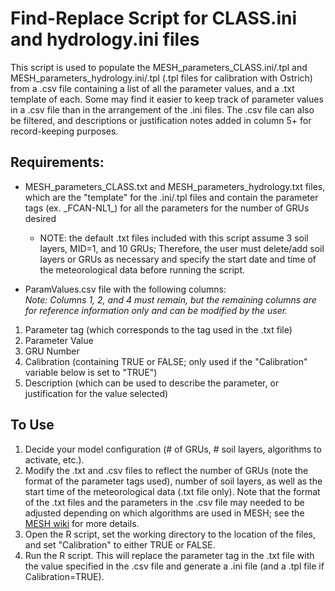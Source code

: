 # Find-Replace Script for CLASS.ini and hydrology.ini files

This script is used to populate the MESH_parameters_CLASS.ini/.tpl and MESH_parameters_hydrology.ini/.tpl (.tpl files for calibration with Ostrich) from a .csv file containing a list of all the parameter values, and a .txt template of each. Some may find it easier to keep track of parameter values in a .csv file than in the arrangement of the .ini files. The .csv file can also be filtered, and descriptions or justification notes added in column 5+ for record-keeping purposes.

## Requirements:
- MESH_parameters_CLASS.txt and MESH_parameters_hydrology.txt files, which are the "template" for the .ini/.tpl files and contain the parameter tags (ex. \_FCAN-NL1_) for all the parameters for the number of GRUs desired
  - NOTE: the default .txt files included with this script assume 3 soil layers, MID=1, and 10 GRUs; Therefore, the user must delete/add soil layers or GRUs as necessary and specify the start date and time of the meteorological data before running the script.

- ParamValues.csv file with the following columns:  
    *Note: Columns 1, 2, and 4 must remain, but the remaining columns are for reference information only and can be modified by the user.*
1. Parameter tag (which corresponds to the tag used in the .txt file)
2. Parameter Value
3. GRU Number
4. Calibration (containing TRUE or FALSE; only used if the "Calibration" variable below is set to "TRUE")
5. Description (which can be used to describe the parameter, or justification for the value selected)

## To Use
  1. Decide your model configuration (# of GRUs, # soil layers, algorithms to activate, etc.).
  2. Modify the .txt and .csv files to reflect the number of GRUs (note the format of the parameter tags used), number of soil layers, as well as the start time of the meteorological data (.txt file only). Note that the format of the .txt files and the parameters in the .csv file may needed to be adjusted depending on which algorithms are used in MESH; see the [MESH wiki](https://wiki.usask.ca/display/MESH/MESH+User+Page) for more details.
  3. Open the R script, set the working directory to the location of the files, and set "Calibration" to either TRUE or FALSE.
  4. Run the R script. This will replace the parameter tag in the .txt file with the value specified in the .csv file and generate a .ini file (and a .tpl file if Calibration=TRUE).
